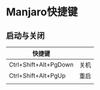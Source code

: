 <!-- 
title: Manjaro
sort: 
--> 
# Manjaro快捷键

## 启动与关闭

| 快捷键                |      |
| --------------------- | ---- |
| Ctrl+Shift+Alt+PgDown | 关机 |
| Ctrl+Shift+Alt+PgUp   | 重启 |
|                       |      |

